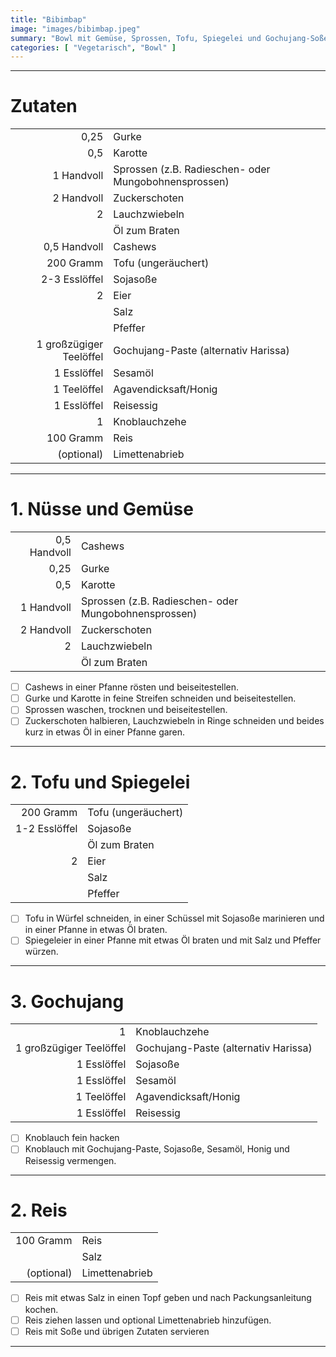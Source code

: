 ```yaml
---
title: "Bibimbap"
image: "images/bibimbap.jpeg"
summary: "Bowl mit Gemüse, Sprossen, Tofu, Spiegelei und Gochujang-Soße"
categories: [ "Vegetarisch", "Bowl" ]
---
```


---

# Zutaten

|                         |                                                      |
|------------------------:|:-----------------------------------------------------|
|                    0,25 | Gurke                                                |
|                     0,5 | Karotte                                              |
|              1 Handvoll | Sprossen (z.B. Radieschen- oder Mungobohnensprossen) |
|              2 Handvoll | Zuckerschoten                                        |
|                       2 | Lauchzwiebeln                                        |
|                         | Öl zum Braten                                        |
|            0,5 Handvoll | Cashews                                              |
|               200 Gramm | Tofu (ungeräuchert)                                  |
|           2-3 Esslöffel | Sojasoße                                             |
|                       2 | Eier                                                 |
|                         | Salz                                                 |
|                         | Pfeffer                                              |
| 1 großzügiger Teelöffel | Gochujang-Paste (alternativ Harissa)                 |
|             1 Esslöffel | Sesamöl                                              |
|             1 Teelöffel | Agavendicksaft/Honig                                 |
|             1 Esslöffel | Reisessig                                            |
|                       1 | Knoblauchzehe                                        |
|               100 Gramm | Reis                                                 |
|              (optional) | Limettenabrieb                                       |

---

# 1. Nüsse und Gemüse

|              |                                                      |
|-------------:|:-----------------------------------------------------|
| 0,5 Handvoll | Cashews                                              |
|         0,25 | Gurke                                                |
|          0,5 | Karotte                                              |
|   1 Handvoll | Sprossen (z.B. Radieschen- oder Mungobohnensprossen) |
|   2 Handvoll | Zuckerschoten                                        |
|            2 | Lauchzwiebeln                                        |
|              | Öl zum Braten                                        |

- [ ] Cashews in einer Pfanne rösten und beiseitestellen.
- [ ] Gurke und Karotte in feine Streifen schneiden und beiseitestellen.
- [ ] Sprossen waschen, trocknen und beiseitestellen.
- [ ] Zuckerschoten halbieren, Lauchzwiebeln in Ringe schneiden und beides kurz in etwas Öl in einer Pfanne garen.

---

# 2. Tofu und Spiegelei

|               |                     |
|--------------:|:--------------------|
|     200 Gramm | Tofu (ungeräuchert) |
| 1-2 Esslöffel | Sojasoße            |
|               | Öl zum Braten       |
|             2 | Eier                |
|               | Salz                |
|               | Pfeffer             |

- [ ] Tofu in Würfel schneiden, in einer Schüssel mit Sojasoße marinieren und in einer Pfanne in etwas Öl braten.
- [ ] Spiegeleier in einer Pfanne mit etwas Öl braten und mit Salz und Pfeffer würzen.

---

# 3. Gochujang

|                         |                                      |
|------------------------:|:-------------------------------------|
|                       1 | Knoblauchzehe                        |
| 1 großzügiger Teelöffel | Gochujang-Paste (alternativ Harissa) |
|             1 Esslöffel | Sojasoße                             |
|             1 Esslöffel | Sesamöl                              |
|             1 Teelöffel | Agavendicksaft/Honig                 |
|             1 Esslöffel | Reisessig                            |

- [ ] Knoblauch fein hacken
- [ ] Knoblauch mit Gochujang-Paste, Sojasoße, Sesamöl, Honig und Reisessig vermengen.

---

# 2. Reis

|            |                |
|-----------:|:---------------|
|  100 Gramm | Reis           |
|            | Salz           |
| (optional) | Limettenabrieb |

- [ ] Reis mit etwas Salz in einen Topf geben und nach Packungsanleitung kochen.
- [ ] Reis ziehen lassen und optional Limettenabrieb hinzufügen.
- [ ] Reis mit Soße und übrigen Zutaten servieren

---
